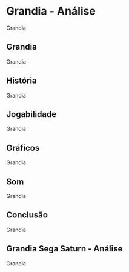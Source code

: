---
---

# Grandia - Análise

Grandia

## Grandia

Grandia

## História

Grandia

## Jogabilidade

Grandia

## Gráficos

Grandia

## Som

Grandia

## Conclusão

Grandia

## Grandia Sega Saturn - Análise

Grandia

